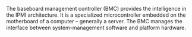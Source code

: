 The baseboard management controller (BMC) provides the intelligence in the IPMI architecture. It is a specialized microcontroller embedded on the motherboard of a computer – generally a server. The BMC manages the interface between system-management software and platform hardware.
